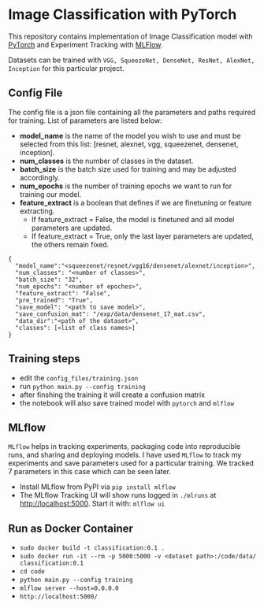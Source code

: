 # Image Classification with PyTorch
This repository contains implementation of Image Classification model with [PyTorch](https://pytorch.org/) and Experiment Tracking with [MLFlow](https://mlflow.org/).

Datasets can be trained with `VGG, SqueezeNet, DenseNet, ResNet, AlexNet, Inception` for this particular project.

## Config File
The config file is a json file containing all the parameters and paths required for training. List of parameters are listed below:
* **model_name** is the name of the model you wish to use and must be selected from this list: [resnet, alexnet, vgg, squeezenet, densenet, inception].
* **num_classes** is the number of classes in the dataset.
* **batch_size** is the batch size used for training and may be adjusted accordingly.
* **num_epochs** is the number of training epochs we want to run for training our model.
* **feature_extract** is a boolean that defines if we are finetuning or feature extracting.
    * If feature_extract = False, the model is finetuned and all model parameters are updated. 
    * If feature_extract = True, only the last layer parameters are updated, the others remain fixed.

```
{
  "model_name":"<squeezenet/resnet/vgg16/densenet/alexnet/inception>", 
  "num_classes": "<number of classes>",
  "batch_size": "32",
  "num_epochs": "<number of epoches>",
  "feature_extract": "False",
  "pre_trained": "True",
  "save_model": "<path to save model>",
  "save_confusion_mat": "/exp/data/densenet_17_mat.csv",
  "data_dir":"<path of the dataset>",
  "classes": [<list of class names>]
}
```

## Training steps 

- edit the `config_files/training.json` 
- run `python main.py --config training`
- after finshing the training it will create a confusion matrix 
- the notebook will also save trained model with `pytorch` and `mlflow`  
    
## MLflow 

`MLflow` helps in tracking experiments, packaging code into reproducible runs, and sharing and deploying models.
I have used `MLflow` to track my experiments and save parameters used for a particular training. We tracked 7 parameters in this case which can be seen later.

- Install MLflow from PyPI via ```pip install mlflow```
- The MLflow Tracking UI will show runs logged in `./mlruns` at [http://localhost:5000](http://localhost:5000). Start it with: `mlflow ui`

## Run as Docker Container 

- `sudo docker build -t classification:0.1 .`
- `sudo docker run -it --rm -p 5000:5000 -v <dataset path>:/code/data/ classification:0.1`
- `cd code`
- `python main.py --config training`
- `mlflow server --host=0.0.0.0`
- `http://localhost:5000/`